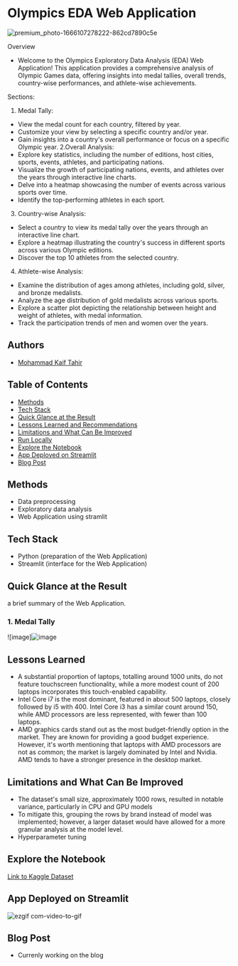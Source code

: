 # Olympics EDA Web Application

![premium_photo-1666107278222-862cd7890c5e](https://github.com/Md-Kaif-Tahir/Laptop-price-prediction-model./assets/110182266/4e318210-5ac8-4c33-a5fc-8e477ab17079)

Overview
- Welcome to the Olympics Exploratory Data Analysis (EDA) Web Application! This application provides a comprehensive analysis of Olympic Games data, offering insights into medal tallies, overall trends, country-wise performances, and athlete-wise achievements.

 Sections:
1. Medal Tally:
- View the medal count for each country, filtered by year.
- Customize your view by selecting a specific country and/or year.
- Gain insights into a country's overall performance or focus on a specific Olympic year.
2.Overall Analysis:
- Explore key statistics, including the number of editions, host cities, sports, events, athletes, and participating nations.
- Visualize the growth of participating nations, events, and athletes over the years through interactive line charts.
- Delve into a heatmap showcasing the number of events across various sports over time.
- Identify the top-performing athletes in each sport.
3. Country-wise Analysis:
- Select a country to view its medal tally over the years through an interactive line chart.
- Explore a heatmap illustrating the country's success in different sports across various Olympic editions.
- Discover the top 10 athletes from the selected country.
4. Athlete-wise Analysis:
- Examine the distribution of ages among athletes, including gold, silver, and bronze medalists.
- Analyze the age distribution of gold medalists across various sports.
- Explore a scatter plot depicting the relationship between height and weight of athletes, with medal information.
- Track the participation trends of men and women over the years.

## Authors

- [Mohammad Kaif Tahir](https://github.com/Md-Kaif-Tahir)

## Table of Contents

- [Methods](#methods)
- [Tech Stack](#tech-stack)
- [Quick Glance at the Result](#quick-glance-at-the-result)
- [Lessons Learned and Recommendations](#lessons-learned-and-recommendations)
- [Limitations and What Can Be Improved](#limitations-and-what-can-be-improved)
- [Run Locally](#run-locally)
- [Explore the Notebook](#explore-the-notebook)
- [App Deployed on Streamlit](#app-deployed-on-streamlit)
- [Blog Post](#blog-post)

## Methods

- Data preprocessing
- Exploratory data analysis
- Web Application using stramlit 
  

## Tech Stack

- Python (preparation of the Web Application)
- Streamlit (interface for the Web Application)

## Quick Glance at the Result

a brief summary of the Web Application.

### 1. Medal Tally 
![image]![image](https://github.com/Md-Kaif-Tahir/Olympics-EDA/assets/110182266/e95bfe5c-86e3-4aa9-8025-679eefbe8152)




## Lessons Learned 

-	A substantial proportion of laptops, totalling around 1000 units, do not feature touchscreen functionality, while a more modest count of 200 laptops incorporates this touch-enabled capability.
-	Intel Core i7 is the most dominant, featured in about 500 laptops, closely followed by i5 with 400. Intel Core i3 has a similar count around 150, while AMD processors are less represented, with fewer than 100 laptops.
-	AMD graphics cards stand out as the most budget-friendly option in the market. They are known for providing a good budget experience. However, it's worth mentioning that laptops with AMD processors are not as common; the market is largely dominated by Intel and Nvidia. AMD tends to have a stronger presence in the desktop market.

## Limitations and What Can Be Improved

- The dataset's small size, approximately 1000 rows, resulted in notable variance, particularly in CPU and GPU models
- To mitigate this, grouping the rows by brand instead of model was implemented; however, a larger dataset would have allowed for a more granular analysis at the model level.
- Hyperparameter tuning

## Explore the Notebook

[Link to Kaggle Dataset](https://www.kaggle.com/datasets/muhammadusman996/ozlaptop)

## App Deployed on Streamlit

![ezgif com-video-to-gif](https://github.com/Md-Kaif-Tahir/Laptop-price-prediction-model./assets/110182266/4c6a3684-0434-458c-a530-778b41a1c780)

## Blog Post

- Currenly working on the blog
